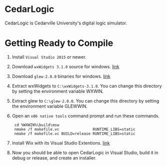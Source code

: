 
# CedarLogic

CedarLogic is Cedarville University's digital logic simulator.

# Getting Ready to Compile

1. Install `Visual Studio 2015` or newer.

2. Download `wxWidgets 3.1.0` source for windows. [link](http://www.wxwidgets.org/downloads/)

3. Download `glew-2.0.0` binaries for windows. [link](http://glew.sourceforge.net/)

4. Extract wxWidgets to `C:\wxWidgets-3.1.0`. You can change this directory by setting
   the environment variable WXWIN.

5. Extract glew to `C:\glew-2.0.0`. You can change this directory by setting
   the environment variable GLEWWIN.

6. Open an `x86 native tools` command prompt and run these commands.

		cd %WXWIN%\build\msw
		nmake /f makefile.vc               RUNTIME_LIBS=static
		nmake /f makefile.vc BUILD=release RUNTIME_LIBS=static

7. Install Wix with its Visual Studio Extentions. [link](http://wixtoolset.org/releases/)

8. Now you should be able to open CedarLogic in Visual Studio, build it in debug or release, and create an installer.